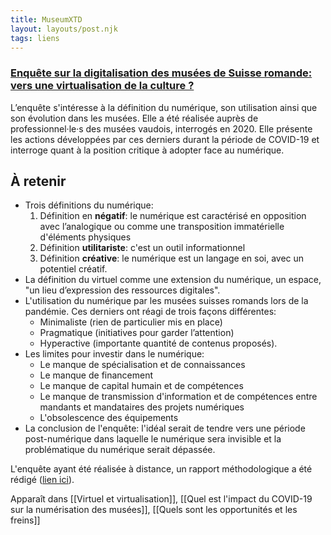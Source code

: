 ```yaml
---
title: MuseumXTD
layout: layouts/post.njk
tags: liens
---
```

### [Enquête sur la digitalisation des musées de Suisse romande: vers une virtualisation de la culture ?](https://unidistance.ch/en/history/research-project/musee-20-enquete-sur-la-digitalisation-des-musees-suisses)  
L’enquête s'intéresse à la définition du numérique, son utilisation ainsi que son évolution dans les musées. Elle a été réalisée auprès de professionnel·le·s des musées vaudois, interrogés en 2020.
Elle présente les actions développées par ces derniers durant la période de COVID-19 et interroge quant à la position critique à adopter face au numérique.  

## À retenir 
- Trois définitions du numérique: 
	1. Définition en **négatif**: le numérique est caractérisé en opposition avec l’analogique ou comme une transposition immatérielle d'éléments physiques
	2. Définition **utilitariste**: c'est un outil informationnel
	3. Définition **créative**: le numérique est un langage en soi, avec un potentiel créatif.
- La définition du virtuel comme une extension du numérique, un espace, "un lieu d’expression des ressources digitales". 
- L'utilisation du numérique par les musées suisses romands lors de la pandémie. Ces derniers ont réagi de trois façons différentes:
	- Minimaliste (rien de particulier mis en place)
	- Pragmatique (initiatives pour garder l’attention)
	- Hyperactive (importante quantité de contenus proposés). 
- Les limites pour investir dans le numérique: 
	- Le manque de spécialisation et de connaissances
	- Le manque de financement
	- Le manque de capital humain et de compétences
	- Le manque de transmission d'information et de compétences entre mandants et mandataires des projets numériques
	- L'obsolescence des équipements
- La conclusion de l'enquête: l'idéal serait de tendre vers une période post-numérique dans laquelle le numérique sera invisible et la problématique du numérique serait dépassée.    


L'enquête ayant été réalisée à distance, un rapport méthodologique a été rédigé ([lien ici](https://unidistance.ch/fileadmin/files/files_unidistance.ch/Documentation/Recherche/Muse%CC%81es2.0_Re%CC%81flexions_me%CC%81thodologie-a%CC%80-distance.pdf)). 

Apparaît dans [[Virtuel et virtualisation]], [[Quel est l'impact du COVID-19 sur la numérisation des musées]], [[Quels sont les opportunités et les freins]]